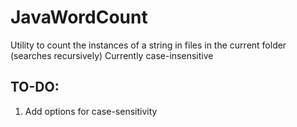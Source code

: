 # JavaWordCount
Utility to count the instances of a string in files in the current folder (searches recursively)
Currently case-insensitive

## TO-DO:
1. Add options for case-sensitivity
